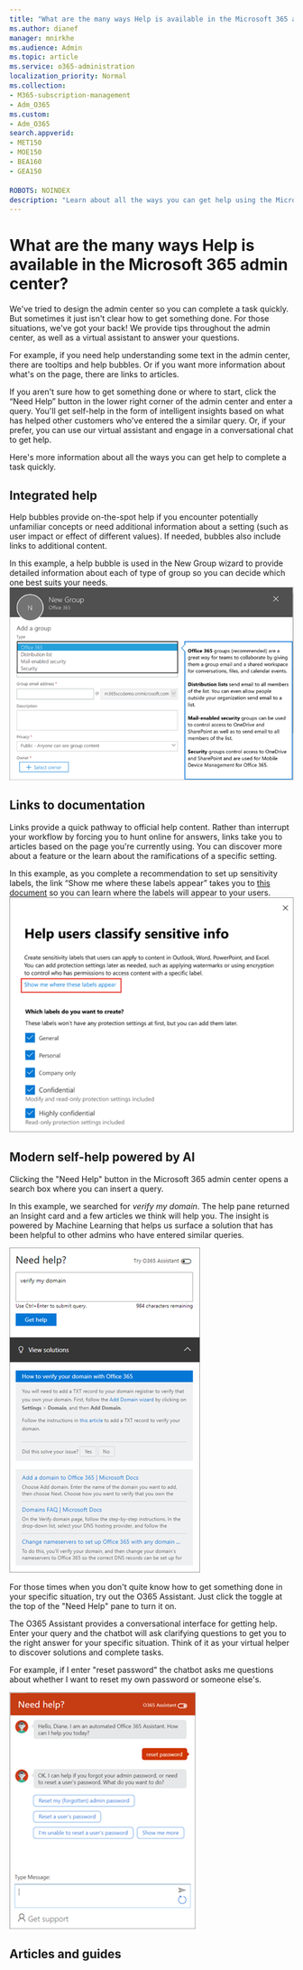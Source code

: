 ```yaml
---
title: "What are the many ways Help is available in the Microsoft 365 admin center?"
ms.author: dianef
manager: mnirkhe
ms.audience: Admin
ms.topic: article
ms.service: o365-administration
localization_priority: Normal
ms.collection: 
- M365-subscription-management 
- Adm_O365
ms.custom:
- Adm_O365
search.appverid:
- MET150
- MOE150
- BEA160
- GEA150

ROBOTS: NOINDEX
description: "Learn about all the ways you can get help using the Microsoft  365 admin center."
---
```


# What are the many ways Help is available in the Microsoft 365 admin center?

We've tried to design the admin center so you can complete a task quickly. But sometimes it just isn't clear how to get something done. For those situations, we've got your back! We provide tips throughout the admin center, as well as a virtual assistant to answer your questions.  

For example, if you need help understanding some text in the admin center, there are tooltips and help bubbles. Or if you want more information about what's on the page, there are links to articles. 

If you aren't sure how to get something done or where to start, click the “Need Help” button in the lower right corner of the admin center and enter a query. You'll get self-help in the form of intelligent insights based on what has helped other customers who've entered the a similar query.  Or, if your prefer, you can use our virtual assistant and engage in a conversational chat to get help. 

Here's more information about all the ways you can get help to complete a task quickly. 

## Integrated help
Help bubbles provide on-the-spot help if you encounter potentially unfamiliar concepts or need additional information about a setting (such as user impact or effect of different values). If needed, bubbles also include links to additional content.

In this example, a help bubble is used in the New Group wizard to provide detailed information about each of type of group so you can decide which one best suits your needs. 
![Help bubble](../media/what-is-help/helpbubble.png)

## Links to documentation
Links provide a quick pathway to official help content. Rather than interrupt your workflow by forcing you to hunt online for answers, links take you to articles based on the page you're currently using. You can discover more about a feature or the learn about the ramifications of a specific setting.

In this example, as you complete a recommendation to set up sensitivity labels, the link “Show me where these labels appear” takes you to [this document](https://go.microsoft.com/fwlink/?linkid=2005245) so you can learn where the labels will appear to your users.
![CSH](../media/what-is-help/cshexample.png)


## Modern self-help powered by AI
Clicking the "Need Help" button in the Microsoft 365 admin center opens a search box where you can insert a query.

In this example, we searched for *verify my domain*. 
The help pane returned an Insight card and a few articles we think will help you.  The insight is powered by Machine Learning that helps us surface a solution that has been helpful to other admins who have entered similar queries. 

![Need help](../media/what-is-help/helppane.png)


For those times when you don't quite know how to get something done in your specific situation, try out the O365 Assistant. Just click the toggle at the top of the "Need Help" pane to turn it on. 

The O365 Assistant provides a conversational interface for getting help. Enter your query and the chatbot will ask clarifying questions to get you to the right answer for your specific situation.  Think of it as your virtual helper to discover solutions and complete tasks. 

For example, if I enter "reset password" the chatbot asks me questions about whether I want to reset my own password or someone else's.    

![Chatbot](../media/what-is-help/chatbot.png)

## Articles and guides

